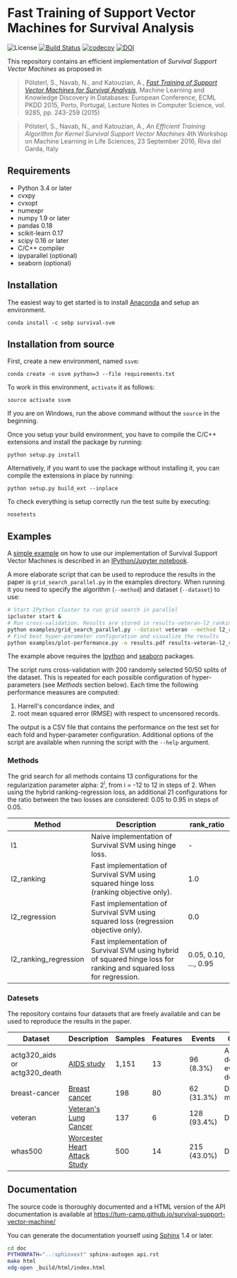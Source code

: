 # Fast Training of Support Vector Machines for Survival Analysis

![License](https://img.shields.io/badge/license-GPLv3-blue.svg)
[![Build Status](https://travis-ci.org/tum-camp/survival-support-vector-machine.svg)](https://travis-ci.org/tum-camp/survival-support-vector-machine)
[![codecov](https://codecov.io/gh/tum-camp/survival-support-vector-machine/branch/master/graph/badge.svg)](https://codecov.io/gh/tum-camp/survival-support-vector-machine)
[![DOI](https://zenodo.org/badge/37088896.svg)](https://zenodo.org/badge/latestdoi/37088896)

This repository contains an efficient implementation of *Survival Support
Vector Machines* as proposed in

> Pölsterl, S., Navab, N., and Katouzian, A.,
> *[Fast Training of Support Vector Machines for Survival Analysis](http://link.springer.com/chapter/10.1007/978-3-319-23525-7_15)*,
> Machine Learning and Knowledge Discovery in Databases: European Conference,
> ECML PKDD 2015, Porto, Portugal,
> Lecture Notes in Computer Science, vol. 9285, pp. 243-259 (2015)

> Pölsterl, S., Navab, N., and Katouzian, A.,
> *An Efficient Training Algorithm for Kernel Survival Support Vector Machines*
> 4th Workshop on Machine Learning in Life Sciences,
> 23 September 2016, Riva del Garda, Italy


## Requirements

- Python 3.4 or later
- cvxpy
- cvxopt
- numexpr
- numpy 1.9 or later
- pandas 0.18
- scikit-learn 0.17
- scipy 0.16 or later
- C/C++ compiler
- ipyparallel (optional)
- seaborn (optional)

## Installation

The easiest way to get started is to install [Anaconda](https://store.continuum.io/cshop/anaconda/)
and setup an environment.

```
conda install -c sebp survival-svm
```

## Installation from source

First, create a new environment, named `ssvm`:

```
conda create -n ssvm python=3 --file requirements.txt
```

To work in this environment, ``activate`` it as follows:

```
source activate ssvm
```

If you are on Windows, run the above command without the ``source`` in the beginning.

Once you setup your build environment, you have to compile the C/C++
extensions and install the package by running:

```
python setup.py install
```

Alternatively, if you want to use the package without installing it,
you can compile the extensions in place by running:

```
python setup.py build_ext --inplace
```

To check everything is setup correctly run the test suite by executing:

```
nosetests
```

## Examples

A [simple example][Notebook] on how to use our implementation of Survival Support
Vector Machines is described in an [IPython/Jupyter notebook](https://jupyter.org/).

A more elaborate script that can be used to reproduce the results in the paper
is `grid_search_parallel.py` in the examples directory.
When running it you need to specify the algorithm (`--method`)
and dataset (`--dataset`) to use:

```bash
# Start IPython cluster to run grid search in parallel
ipcluster start &
# Run cross-validation. Results are stored in results-veteran-l2_ranking.csv
python examples/grid_search_parallel.py --dataset veteran --method l2_ranking
# Find best hyper-parameter configuration and visualize the results
python examples/plot-performance.py -o results.pdf results-veteran-l2_ranking.csv
```
The example above requires the [Ipython](http://ipython.org) and
[seaborn](http://stanford.edu/~mwaskom/software/seaborn/) packages.

The script runs cross-validation with 200 randomly selected 50/50 splits of
the dataset. This is repeated for each possible configuration of hyper-parameters
(see *Methods* section below). Each time the following performance measures
are computed:
  1. Harrell's concordance index, and
  2. root mean squared error (RMSE) with respect to uncensored records.

The output is a CSV file that contains the performance on the test set for
each fold and hyper-parameter configuration. Additional options of the script
are available when running the script with the ``--help`` argument.

### Methods

The grid search for all methods contains 13 configurations for the
regularization parameter alpha: 2<sup>i</sup>, from i = -12 to 12 in steps of 2.
When using the hybrid ranking-regression loss, an additional 21 configurations
for the ratio between the two losses are considered:
0.05 to 0.95 in steps of 0.05.

| Method | Description | rank_ratio |
| ------ | ----------- | ---------- |
| l1 | Naive implementation of Survival SVM using hinge loss. | - |
| l2_ranking | Fast implementation of Survival SVM using squared hinge loss (ranking objective only). | 1.0 |
| l2_regression | Fast implementation of Survival SVM using squared loss (regression objective only). | 0.0 |
| l2_ranking_regression | Fast implementation of Survival SVM using hybrid of squared hinge loss for ranking and squared loss for regression. | 0.05, 0.10, …, 0.95 |


### Datesets

The repository contains four datasets that are freely available and can
be used to reproduce the results in the paper.

| Dataset | Description | Samples | Features | Events | Outcome |
| ------- | ----------- | ------- | -------- | ------ | ------- |
| actg320_aids or actg320_death | [AIDS study][Hosmer2008] | 1,151 | 13 | 96 (8.3%) | AIDS defining event or death |
| breast-cancer | [Breast cancer][Desmedt2007] | 198 | 80 | 62 (31.3%) | Distant metastases |
| veteran | [Veteran's Lung Cancer][Kalbfleisch2008] | 137 | 6 | 128 (93.4%) | Death |
| whas500 | [Worcester Heart Attack Study][Hosmer2008] | 500 | 14 | 215 (43.0%) | Death|


## Documentation

The source code is thoroughly documented and a HTML version of the API documentation
is available at https://tum-camp.github.io/survival-support-vector-machine/

You can generate the documentation yourself using [Sphinx](http://sphinx-doc.org/) 1.4 or later.

```bash
cd doc
PYTHONPATH="..:sphinxext" sphinx-autogen api.rst
make html
xdg-open _build/html/index.html
```

[Desmedt2007]: http://dx.doi.org/10.1158/1078-0432.CCR-06-2765 "Desmedt, C., Piette, F., Loi et al.: Strong Time Dependence of the 76-Gene Prognostic Signature for Node-Negative Breast Cancer Patients in the TRANSBIG Multicenter Independent Validation Series. Clin. Cancer Res. 13(11), 3207–14 (2007)"

[Hosmer2008]: http://www.wiley.com/WileyCDA/WileyTitle/productCd-0471754994.html "Hosmer, D., Lemeshow, S., May, S.: Applied Survival Analysis: Regression Modeling of Time to Event Data. John Wiley & Sons, Inc. (2008)"

[Kalbfleisch2008]: http://www.wiley.com/WileyCDA/WileyTitle/productCd-047136357X.html "Kalbfleisch, J.D., Prentice, R.L.: The Statistical Analysis of Failure Time Data. John Wiley & Sons, Inc. (2002)"

[Notebook]: http://nbviewer.ipython.org/github/tum-camp/survival-support-vector-machine/blob/master/examples/survival-svm.ipynb "IPython notebook example"
